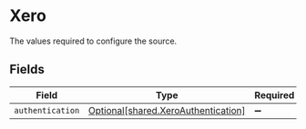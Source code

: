 # Xero

The values required to configure the source.


## Fields

| Field                                                                                | Type                                                                                 | Required                                                                             | Description                                                                          |
| ------------------------------------------------------------------------------------ | ------------------------------------------------------------------------------------ | ------------------------------------------------------------------------------------ | ------------------------------------------------------------------------------------ |
| `authentication`                                                                     | [Optional[shared.XeroAuthentication]](undefined/models/shared/xeroauthentication.md) | :heavy_minus_sign:                                                                   | N/A                                                                                  |